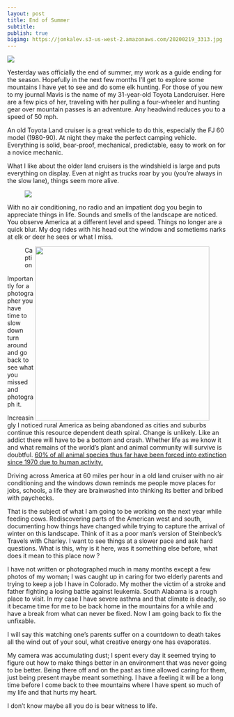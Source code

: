 ```yaml
---
layout: post
title: End of Summer
subtitle: 
publish: true
bigimg: https://jonkalev.s3-us-west-2.amazonaws.com/20200219_3313.jpg 
---
```

<img src="https://jonkalev.s3.us-west-2.amazonaws.com/_camp.jpg">


Yesterday was officially the end of summer, my work as a guide ending for the season. Hopefully in the next few months I’ll get to explore some mountains I have yet to see and do some elk hunting. For those of you new to my journal Mavis is the name of my 31-year-old Toyota Landcruiser. Here are a few pics of her, traveling with her pulling a four-wheeler and hunting gear over mountain passes is an adventure. Any headwind reduces you to a speed of 50 mph.

An old Toyota Land cruiser is a great vehicle to do this, especially the FJ 60 model (1980-90). At night they make the perfect camping vehicle. Everything is solid, bear-proof, mechanical, predictable, easy to work on for a novice mechanic. 

What I like about the older land cruisers is the windshield is large and puts everything on display. Even at night as trucks roar by you (you’re always in the slow lane), things seem more alive.


<figure>
<img src="https://jonkalev.s3-us-west-2.amazonaws.com/20200219_3307.jpg">

</figure>


With no air conditioning, no radio and an impatient dog you begin to appreciate things in life. Sounds and smells of the landscape are noticed. You observe America at a different level and speed. Things no longer are a quick blur. My dog rides with his head out the window and sometiems narks at elk or deer he sees or what I miss.
<figure>
<img src="https://jonkalev.s3-us-west-2.amazonaws.com/20190924_0031.jpg" align="right" width="400">
<figcaption> Caption</figcaption>
</figure>


Importantly for a photographer you have time to slow down turn around and go back to see what you missed and photograph it.

Increasingly I noticed rural America as being abandoned as cities and suburbs continue this resource dependent death spiral. Change is unlikely. Like an addict there will have to be a bottom and crash. 
Whether life as we know it and what remains of the world’s plant and animal community will survive is doubtful. <a href="https://www.theguardian.com/environment/2018/oct/30/humanity-wiped-out-animals-since-1970-major-report-finds">60% of all animal species thus far have been forced into extinction since 1970 due to human activity.</a>

Driving across America at  60 miles per hour in a old land cruiser with no air conditioning and the windows down reminds me people move places for jobs, schools, a life they are brainwashed into thinking its better and bribed with paychecks. 

That is the subject of what I am going to be working on the next year while feeding cows. Rediscovering parts of the American west and south, documenting how things have changed while trying to capture the arrival of winter on this landscape. Think of it as a poor man’s version of Steinbeck’s Travels with Charley. 
I want to see things at a  slower pace and ask hard questions. 
What is this, why is it here, was it something else before, what does it mean to this place now ?  


I have not written or photographed much in many months except a few photos of my woman; I was caught up in caring for two elderly parents and trying to keep a job I have in Colorado. My mother the victim of a stroke and father fighting a losing battle against leukemia. 
South Alabama is a rough place to visit. In my case I have severe asthma and that climate is deadly, so it became time for me to be back home in the mountains for a while and have a break from what can never be fixed. 
Now I am going back to fix the unfixable.

I will say this watching one’s parents suffer on a countdown to death takes all the wind out of your soul, what creative energy one has evaporates. 

My camera was accumulating dust; I spent every day it seemed trying to figure out how to make things better in an environment that was never going to be better. Being there off and on the past as time allowed caring for them, just being present maybe meant something. 
I have a feeling it will be a long time before I come back to thee mountains where I have spent so much of my life and that hurts my heart.

I don’t know maybe all you do is bear witness to life.
